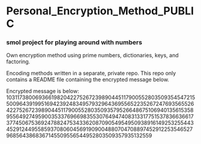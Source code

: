 # Personal_Encryption_Method_PUBLIC
### smol project for playing around with numbers

Own encryption method using prime numbers, dictionaries, keys, and factoring.

Encoding methods written in a separate, private repo.
This repo only contains a README file containing the encrypted message below. 

Encrypted message is below:
10311738006936619820422752672398904451179005528035093545472155009643919951694239248349579329643695565223526724769356552642275267239890445117900552803509357952664867510694013561535895564927495900353376966983553076494740831331775153783663661737745067536924788247534336208709054954950938916149253255443452912449558593708060456919090048807047088974529122535465279685643868367145509556544952803509357935132559
